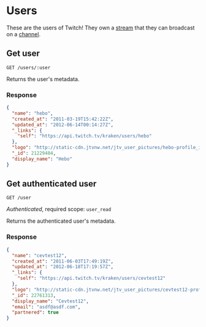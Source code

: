 # Users

These are the users of Twitch! They own a [stream][streams] that they can broadcast on a [channel][channels].

[streams]: /resources/streams.md
[channels]: /resources/channels.md

## Get user

`GET /users/:user`

Returns the user's metadata.

### Response

```json
{
  "name": "hebo",
  "created_at": "2011-03-19T15:42:22Z",
  "updated_at": "2012-06-14T00:14:27Z",
  "_links": {
    "self": "https://api.twitch.tv/kraken/users/hebo"
  },
  "logo": "http://static-cdn.jtvnw.net/jtv_user_pictures/hebo-profile_image-6947308654ad603f-300x300.jpeg",
  "_id": 21229404,
  "display_name": "Hebo"
}
```

## Get authenticated user <a id="user"/>

`GET /user`

_Authenticated_, required scope: `user_read`

Returns the authenticated user's metadata.

### Response

```json
{
  "name": "cevtest12",
  "created_at": "2011-06-03T17:49:19Z",
  "updated_at": "2012-06-18T17:19:57Z",
  "_links": {
    "self": "https://api.twitch.tv/kraken/users/cevtest12"
  },
  "logo": "http://static-cdn.jtvnw.net/jtv_user_pictures/cevtest12-profile_image-62e8318af864d6d7-300x300.jpeg",
  "_id": 22761313,
  "display_name": "Cevtest12",
  "email": "asdf@asdf.com",
  "partnered": true
}
```

